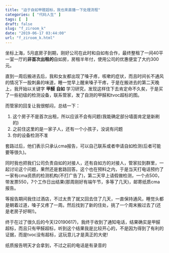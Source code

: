 ```yaml
---
title: "迫于自如甲醛超标，我也来直播一下处理流程"
categories: [ "代码人生" ]
tags: [  ]
draft: false
slug: "f_ziroom_k"
date: "2019-06-17 03:44:00"
url: "f_ziroom_k.html"
---
```


坐标上海，5月底房子到期，刚好公司在此时和自如有合作，最终整租了一间40平一室一厅的**非首次出租的**自如房，房租半年付，使用公司的优惠便宜了大约300元。

直到一周后搬进去后，我和女友都出现了嗓子疼，咳嗽的症状，而且时间长不通风的情况下一股刺鼻的味道，睡一觉早上醒来嗓子干疼，于是在搬进去的第二天晚上，我开始以关键字 **甲醛** **自如** 学习研究，发现这样住下去肯定命不久矣，于是买了一些初级的检测设备，联系管家，发了自测的甲醛和tvoc超标的图。

而管家的回复让我很郁闷，总结一下：

1. 这个房子不是首次出租，所以应该不会有问题(我能确定部分墙面肯定是新刷的)
1. 之前住这里的是一家子人，还有一个小孩子，没说有问题
1. 你的设备检测不准

套路过后，他们表示只承认cma报告，可以自己联系或者申请自如检测(后者可能要等很久)。

同时我也把我们公司负责自如的对接人，还有自如方的对接人，管家拉到群里，一起讨论这个问题，果然还是套路回答。这个也在预料之内，于是当天打电话预约了一家有cma资质的检测机构(不打广告了)，第二天早上请假做检测，一个点500，带发票550，7个工作日出结果(那周刚好有端午节，多等了几天)，邮寄纸质cma报告。

等报告期间我住过酒店，不过太贵了就又回去住了几天，一直保持通风，睡觉头都是朝着过道，嗓子又疼了一周。然后找到了新的住处，挑了一个周末搬过去了(还是老房子好啊!)。

终于在过了很久后的今天(20190617)，我终于收到了通知电话，结果确实是甲醛超标，而且只有甲醛超标，听到这个结果我是比较开心的，不是因为得到了有利的证据，而是tvoc没有超标，这玩意儿才是真正的大佬!

纸质报告明天才会拿到，不过之前的电话是有录音的